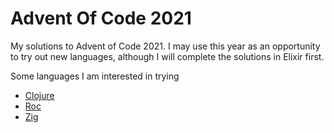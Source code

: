 # Advent Of Code 2021

My solutions to Advent of Code 2021. I may use this year as an opportunity to try out new languages, although I will complete the solutions in Elixir first.

Some languages I am interested in trying

* [Clojure](https://clojure.org/)
* [Roc](https://www.roc-lang.org/)
* [Zig](https://ziglang.org/)
